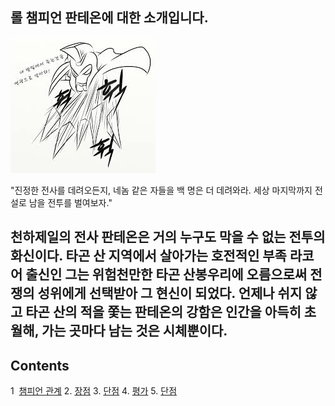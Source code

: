 롤 챔피언 판테온에 대한 소개입니다.
----
![Pantheon_default_skin](image/README.jpeg)

"진정한 전사를 데려오든지, 네놈 같은 자들을 백 명은 더 데려와라. 세상 마지막까지 전설로 남을 전투를 벌여보자."

천하제일의 전사 판테온은 거의 누구도 막을 수 없는 전투의 화신이다. 타곤 산 지역에서 살아가는 호전적인 부족 라코어 출신인 그는 위험천만한 타곤 산봉우리에 오름으로써 전쟁의 성위에게 선택받아 그 현신이 되었다. 언제나 쉬지 않고 타곤 산의 적을 쫓는 판테온의 강함은 인간을 아득히 초월해, 가는 곳마다 남는 것은 시체뿐이다.
-

## Contents

1  [챔피언 관계](Relationship.md "Relationship")
2. [장점](Advantage.md "Advantage")
3. [단점](Shortcoming.md "Shortcoming")
4. [평가](Shortcoming.md "Shortcoming")
5. [단점](Shortcoming.md "Shortcoming")
	
